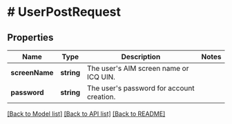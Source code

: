 # # UserPostRequest

## Properties

Name | Type | Description | Notes
------------ | ------------- | ------------- | -------------
**screenName** | **string** | The user&#39;s AIM screen name or ICQ UIN. |
**password** | **string** | The user&#39;s password for account creation. |

[[Back to Model list]](../../README.md#models) [[Back to API list]](../../README.md#endpoints) [[Back to README]](../../README.md)
